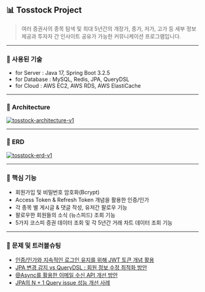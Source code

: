 ## 📊 Tosstock Project

> 여러 증권사의 종목 탐색 및 최대 5년간의 개장가, 종가, 저가, 고가 등 세부 정보 제공과 투자자 간 인사이트 공유가 가능한 커뮤니케이션 프로그램입니다.

---

### 🌱 사용된 기술

- for Server : Java 17, Spring Boot 3.2.5
- for Database : MySQL, Redis, JPA, QueryDSL
- for Cloud : AWS EC2, AWS RDS, AWS ElastiCache

---

### 🌱 Architecture

<a href="https://ibb.co/gjRckB9"><img src="https://i.ibb.co/Ss3ZF9y/tosstock-architecture-v1.jpg" alt="tosstock-architecture-v1" border="0"></a>

---

### 🌱 ERD

<a href="https://ibb.co/MZKhkZR"><img src="https://i.ibb.co/k5zy25h/tosstock-erd-v1.png" alt="tosstock-erd-v1" border="0"></a>

---

### 🌱 핵심 기능

- 회원가입 및 비밀번호 암호화(Bcrypt)
- Access Token & Refresh Token 개념을 활용한 인증/인가
- 각 종목 별 게시글 & 댓글 작성, 유저간 팔로우 기능
- 팔로우한 회원들의 소식 (뉴스피드) 조회 기능
- 5가지 코스피 증권 데이터 조회 및 각 5년간 거래 차트 데이터 조회 기능

---

### 🌱 문제 및 트러블슈팅

- [인증/인가와 지속적인 로그인 유지를 위해 JWT 토큰 개념 활용](https://medium.com/@gsy4568/4-tosstock-project-jwt-%EC%9D%B8%EC%A6%9D-%EC%9D%B8%EA%B0%80-7f82943b16e1)
- [JPA 변경 감지 vs QueryDSL : 회원 정보 수정 최적화 방안](https://syeon2.github.io/devlog/tosstock-improve-updatequery.html)
- [@Async를 활용한 이메일 수신 API 개선 방안](https://syeon2.github.io/devlog/tosstock-mail-sender.html)
- [JPA의 N + 1 Query issue 성능 개선 사례](https://syeon2.github.io/devlog/tosstock-query-n+1.html)
